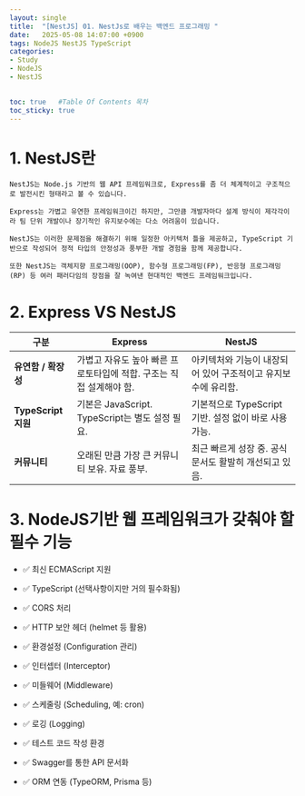 ```yaml
---
layout: single
title:  "[NestJS] 01. NestJs로 배우는 백엔드 프로그래밍 "
date:   2025-05-08 14:07:00 +0900
tags: NodeJS NestJS TypeScript
categories: 
- Study
- NodeJS
- NestJS

  
toc: true   #Table Of Contents 목차
toc_sticky: true
---
```


# 1. NestJS란
```
NestJS는 Node.js 기반의 웹 API 프레임워크로, Express를 좀 더 체계적이고 구조적으로 발전시킨 형태라고 볼 수 있습니다.

Express는 가볍고 유연한 프레임워크이긴 하지만, 그만큼 개발자마다 설계 방식이 제각각이라 팀 단위 개발이나 장기적인 유지보수에는 다소 어려움이 있습니다.

NestJS는 이러한 문제점을 해결하기 위해 일정한 아키텍처 틀을 제공하고, TypeScript 기반으로 작성되어 정적 타입의 안정성과 풍부한 개발 경험을 함께 제공합니다.

또한 NestJS는 객체지향 프로그래밍(OOP), 함수형 프로그래밍(FP), 반응형 프로그래밍(RP) 등 여러 패러다임의 장점을 잘 녹여낸 현대적인 백엔드 프레임워크입니다.

```

# 2. Express VS NestJS

| 구분                | Express                                 | NestJS                               |
| ----------------- | --------------------------------------- | ------------------------------------ |
| **유연함 / 확장성**     | 가볍고 자유도 높아 빠른 프로토타입에 적합. 구조는 직접 설계해야 함. | 아키텍처와 기능이 내장되어 있어 구조적이고 유지보수에 유리함.   |
| **TypeScript 지원** | 기본은 JavaScript. TypeScript는 별도 설정 필요.   | 기본적으로 TypeScript 기반. 설정 없이 바로 사용 가능. |
| **커뮤니티**          | 오래된 만큼 가장 큰 커뮤니티 보유. 자료 풍부.             | 최근 빠르게 성장 중. 공식 문서도 활발히 개선되고 있음.     |


# 3. NodeJS기반 웹 프레임워크가 갖춰야 할 필수 기능

- ✅ 최신 ECMAScript 지원

- ✅ TypeScript (선택사항이지만 거의 필수화됨)

- ✅ CORS 처리

- ✅ HTTP 보안 헤더 (helmet 등 활용)

- ✅ 환경설정 (Configuration 관리)

- ✅ 인터셉터 (Interceptor)

- ✅ 미들웨어 (Middleware)

- ✅ 스케줄링 (Scheduling, 예: cron)

- ✅ 로깅 (Logging)

- ✅ 테스트 코드 작성 환경

- ✅ Swagger를 통한 API 문서화

- ✅ ORM 연동 (TypeORM, Prisma 등)